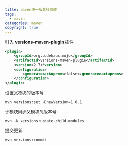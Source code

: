 ```yaml
---
title: maven统一版本号修改
tags:
  - maven
categories: maven
copyright: true
---
```


引入 **versions-maven-plugin** 插件

```xml
<plugin>
    <groupId>org.codehaus.mojo</groupId>
    <artifactId>versions-maven-plugin</artifactId>
    <version>2.7</version>
    <configuration>
        <generateBackupPoms>false</generateBackupPoms>
    </configuration>
</plugin>
```

设置父模块的版本号

```shell
mvn versions:set -DnewVersion=1.0.1
```

子模块同步父模块的版本号

```shell
mvn -N versions:update-child-modules
```

提交更新

```shell
mvn versions:commit
```

